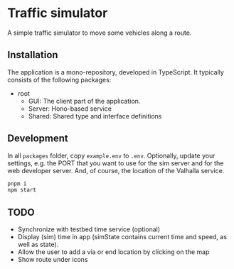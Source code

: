 # Traffic simulator

A simple traffic simulator to move some vehicles along a route.

## Installation

The application is a mono-repository, developed in TypeScript. It typically consists of the following packages:

- root
  - GUI: The client part of the application. 
  - Server: Hono-based service
  - Shared: Shared type and interface definitions

## Development

In all `packages` folder, copy `example.env` to `.env`. Optionally, update your settings, e.g. the PORT that you want to use for the sim server and for the web developer server. And, of course, the location of the Valhalla service.

```bash
pnpm i
npm start
```

## TODO

- Synchronize with testbed time service (optional)
- Display (sim) time in app (simState contains current time and speed, as well as state).
- Allow the user to add a via or end location by clicking on the map
- Show route under icons
